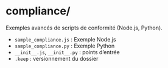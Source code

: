 # compliance/

Exemples avancés de scripts de conformité (Node.js, Python).

- `sample_compliance.js` : Exemple Node.js
- `sample_compliance.py` : Exemple Python
- `__init__.js`, `__init__.py` : points d’entrée
- `.keep` : versionnement du dossier
